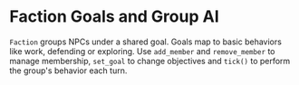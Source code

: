 # Faction Goals and Group AI

`Faction` groups NPCs under a shared goal. Goals map to basic behaviors like
work, defending or exploring. Use `add_member` and `remove_member` to manage
membership, `set_goal` to change objectives and `tick()` to perform the group's
behavior each turn.
